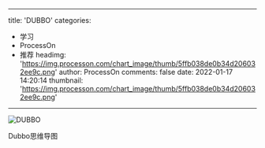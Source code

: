 
---
title: 'DUBBO'
categories: 
 - 学习
 - ProcessOn
 - 推荐
headimg: 'https://img.processon.com/chart_image/thumb/5ffb038de0b34d206032ee9c.png'
author: ProcessOn
comments: false
date: 2022-01-17 14:20:14
thumbnail: 'https://img.processon.com/chart_image/thumb/5ffb038de0b34d206032ee9c.png'
---

<div>   
<img class="thumb" alt="DUBBO" src="https://img.processon.com/chart_image/thumb/5ffb038de0b34d206032ee9c.png" referrerpolicy="no-referrer">
<p>Dubbo思维导图</p>  
</div>
            